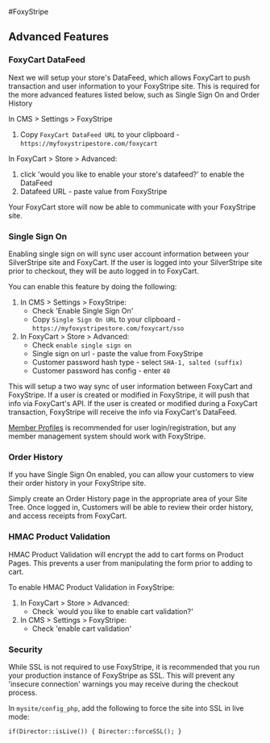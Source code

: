 #FoxyStripe

## Advanced Features

### FoxyCart DataFeed

Next we will setup your store's DataFeed, which allows FoxyCart to push transaction and user information to your FoxyStripe site. This is required for the more advanced features listed below, such as Single Sign On and Order History

In CMS > Settings > FoxyStripe

1. Copy `FoxyCart DataFeed URL` to your clipboard - `https://myfoxystripestore.com/foxycart`

In FoxyCart > Store > Advanced:

1. click 'would you like to enable your store's datafeed?' to enable the DataFeed
2. Datafeed URL -  paste value from FoxyStripe

Your FoxyCart store will now be able to communicate with your FoxyStripe site.

### Single Sign On

Enabling single sign on will sync user account information between your SilverStripe site and FoxyCart. If the user is logged into your SilverStripe site prior to checkout, they will be auto logged in to FoxyCart.

You can enable this feature by doing the following:

1. In CMS > Settings > FoxyStripe:
	*	Check 'Enable Single Sign On'
	*	Copy `Single Sign On URL` to your clipboard - `https://myfoxystripestore.com/foxycart/sso`
2. In FoxyCart > Store > Advanced:
	* 	Check `enable single sign on`
	*	Single sign on url - paste the value from FoxyStripe
	*	Customer password hash type - select `SHA-1, salted (suffix)`
	*	Customer password has config - enter `40`
	
This will setup a two way sync of user information between FoxyCart and FoxyStripe. If a user is created or modified in FoxyStripe, it will push that info via FoxyCart's API. If the user is created or modified during a FoxyCart transaction, FoxyStripe will receive the info via FoxyCart's DataFeed.

[Member Profiles](http://addons.silverstripe.org/add-ons/silverstripe-australia/memberprofiles) is recommended for user login/registration, but any member management system should work with FoxyStripe.

### Order History

If you have Single Sign On enabled, you can allow your customers to view their order history in your FoxyStripe site.

Simply create an Order History page in the appropriate area of your Site Tree. Once logged in, Customers will be able to review their order history, and access receipts from FoxyCart.

### HMAC Product Validation

HMAC Product Validation will encrypt the add to cart forms on Product Pages. This prevents a user from manipulating the form prior to adding to cart. 

To enable HMAC Product Validation in FoxyStripe:

1. In FoxyCart > Store > Advanced:
	*	Check `would you like to enable cart validation?'
2. In CMS > Settings > FoxyStripe:
	*	Check 'enable cart validation'
	
### Security

While SSL is not required to use FoxyStripe, it is recommended that you run your production instance of FoxyStripe as SSL. This will prevent any 'insecure connection' warnings you may receive during the checkout process.

In `mysite/config_php`, add the following to force the site into SSL in live mode:

`if(Director::isLive()) {
	Director::forceSSL();
}`

	